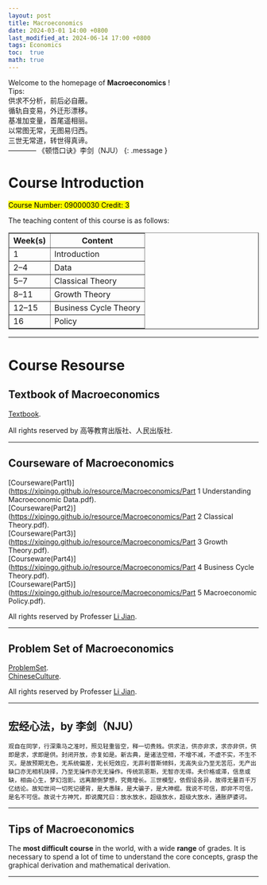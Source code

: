 ```yaml
---
layout: post
title: Macroeconomics
date: 2024-03-01 14:00 +0800
last_modified_at: 2024-06-14 17:00 +0800
tags: Economics
toc:  true
math: true
---
```

Welcome to the homepage of **Macroeconomics** !   
Tips:    
供求不分析，前后必自蔽。   
循轨自变易，外迁形漂移。   
基准加变量，首尾遥相丽。   
以常图无常，无图易归西。   
三世无常道，转世得真谛。   
———— 《顿悟口诀》李剑（NJU）
{: .message }

# Course Introduction

<mark>Course Number: 09000030 Credit: 3</mark>

The teaching content of this course is as follows:   

<table border="1" width="100%">
  <tr>
    <th>Week(s)</th>
    <th>Content</th>
  </tr>
  <tr>
    <td>1</td>
    <td>Introduction</td>
  </tr>
  <tr>
    <td>2–4</td>
    <td>Data</td>
  </tr>
  <tr>
    <td>5–7</td>
    <td>Classical Theory</td>
  </tr>
  <tr>
    <td>8–11</td>
    <td>Growth Theory</td>
  </tr>
  <tr>
    <td>12–15</td>
    <td>Business Cycle Theory</td>
  </tr>
  <tr>
    <td>16</td>
    <td>Policy</td>
  </tr>
</table>

-----

# Course Resourse

## Textbook of Macroeconomics

 [Textbook](https://book.douban.com/subject/34855038/).
 

All rights reserved by 高等教育出版社、人民出版社.

-----

## Courseware of Macroeconomics

 [Courseware(Part1)](https://xipingo.github.io/resource/Macroeconomics/Part 1 Understanding Macroeconomic Data.pdf).   
 [Courseware(Part2)](https://xipingo.github.io/resource/Macroeconomics/Part 2 Classical Theory.pdf).   
 [Courseware(Part3)](https://xipingo.github.io/resource/Macroeconomics/Part 3 Growth Theory.pdf).   
 [Courseware(Part4)](https://xipingo.github.io/resource/Macroeconomics/Part 4 Business Cycle Theory.pdf).  
 [Courseware(Part5)](https://xipingo.github.io/resource/Macroeconomics/Part 5 Macroeconomic Policy.pdf).  

 All rights reserved by Professer [Li Jian](https://nubs.nju.edu.cn/lj_9567/list.htm).

-----

## Problem Set of Macroeconomics

 [ProblemSet](https://xipingo.github.io/resource/Macroeconomics/ProblemSet.pdf).  
 [ChineseCulture](https://xipingo.github.io/resource/Macroeconomics/ChineseCulture.pdf).  

 All rights reserved by Professer [Li Jian](https://nubs.nju.edu.cn/lj_9567/list.htm).

-----

## 宏经心法，by 李剑（NJU）

```
观自在同学，行深乘马之准时，照见轻重皆空，释一切贵贱。供求法，供亦非求，求亦非供，供即是求，求即是供。封闭开放，亦复如是。新古典，是诸法空相，不增不减，不虚不实，不生不灭。是故预期无色，无系统偏差，无长短效应，无菲利普斯倾斜，无高失业乃至无苦厄，无产出缺口亦无相机抉择，乃至无操作亦无无操作。传统凯恩斯，无智亦无得。夫价格或滞，信息或缺，相由心生，梦幻泡影。远离颠倒梦想，究竟增长。三世模型，依假设各异，故得无量百千万亿结论。故知世间一切死记硬背，是大愚昧，是大骗子，是大神棍。我说不可信，即非不可信，是名不可信。故说十方神咒，即说魔咒曰：放水放水，超级放水，超级大放水，通胀萨婆诃。
```

-----

## Tips of Macroeconomics

The **most difficult course** in the world, with a wide **range** of grades. It is necessary to spend a lot of time to understand the core concepts, grasp the graphical derivation and mathematical derivation.

-----